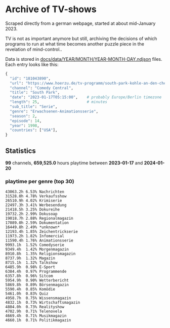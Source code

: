 # Archive of TV-shows

Scraped directly from a german webpage, started at about mid-January 2023.

TV is not as important anymore but still, archiving the decisions of which programs to run at what time
becomes another puzzle piece in the revelation of mind-control.. 

Data is stored in [docs/data/YEAR/MONTH/YEAR-MONTH-DAY.ndjson](docs/data/) files. 
Each entry looks like this:

```python
{
  "id": "181043890", 
  "url": "https://www.hoerzu.de/tv-programm/south-park-kohle-an-den-chefkoch/bid_181043890/", 
  "channel": "Comedy Central", 
  "title": "South Park", 
  "date": "2023-01-17T05:15:00",    # probably Europe/Berlin timezone 
  "length": 25,                     # minutes 
  "sub_title": "Serie", 
  "genre": "Erwachsenen-Animationsserie", 
  "season": 2, 
  "episode": 14, 
  "year": 1998, 
  "countries": ["USA"],
}
```

## Statistics

**99** channels, **659,525.0** hours playtime between **2023-01-17** and **2024-01-20**


### playtime per genre (top 30)

    43063.2h 6.53% Nachrichten
    31528.0h 4.78% Verkaufsshow
    26510.9h 4.02% Krimiserie
    22497.3h 3.41% Werbesendung
    21418.5h 3.25% Dokureihe
    19732.2h 2.99% Dokusoap
    19018.7h 2.88% Regionalmagazin
    17089.0h 2.59% Dokumentation
    16449.8h 2.49% *unknown*
    12193.4h 1.85% Zeichentrickserie
    11973.2h 1.82% Infomercial
    11590.4h 1.76% Animationsserie
    9993.1h  1.52% Comedyserie
    9349.4h  1.42% Morgenmagazin
    8910.8h  1.35% Religionsmagazin
    8737.9h  1.32% Magazin
    8715.1h  1.32% Talkshow
    6485.9h  0.98% E-Sport
    6384.4h  0.97% Programmende
    6357.8h  0.96% Sitcom
    5954.9h  0.90% Wetterbericht
    5869.8h  0.89% Börsenmagazin
    5590.4h  0.85% Komödie
    5461.0h  0.83% Quiz
    4958.7h  0.75% Wissensmagazin
    4832.1h  0.73% Wirtschaftsmagazin
    4804.0h  0.73% Realityshow
    4702.9h  0.71% Telenovela
    4669.4h  0.71% Musikmagazin
    4660.1h  0.71% Politikmagazin
